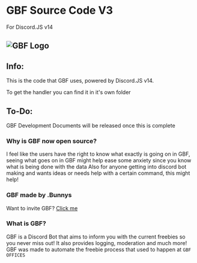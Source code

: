# GBF Source Code V3
For Discord.JS v14

  ![GBF Logo](https://cdn.discordapp.com/attachments/932756227295948910/997240715258101840/GBF_Bot_Logo.png)
------------------------

## Info:
This is the code that GBF uses, powered by Discord.JS v14.

To get the handler you can find it in it's own folder

## To-Do:
GBF Development Documents will be released once this is complete

### Why is GBF now open source?
I feel like the users have the right to know what exactly is going on in GBF, seeing what goes on in GBF might help ease some anxiety since you know what is being done with the data
Also for anyone getting into discord bot making and wants ideas or needs help with a certain command, this might help!

### GBF made by .Bunnys
Want to invite GBF? [Click me](https://discord.com/api/oauth2/authorize?client_id=795361755223556116&permissions=1642788809975&scope=bot%20applications.commands)

### What is GBF?
GBF is a Discord Bot that aims to inform you with the current freebies so you never miss out!
It also provides logging, moderation and much more!
GBF was made to automate the freebie process that used to happen at `GBF OFFICES`

